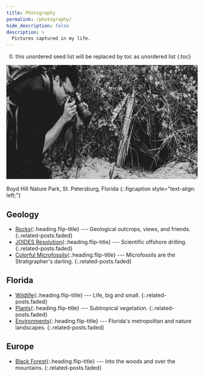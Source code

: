 ```yaml
---
title: Photography
permalink: /photography/
hide_description: false
description: >
  Pictures captured in my life.
---
```


0. this unordered seed list will be replaced by toc as unordered list
{:toc}

<img src="/assets/img/photography/Snapping.jpg" alt="Christian Haller photography" style="height:300px">

Boyd Hill Nature Park, St. Petersburg, Florida
{:.figcaption style="text-align: left;"}

## Geology

* [Rocks]{:.heading.flip-title} --- Geological outcrops, views, and friends.
{:.related-posts.faded}
* [JOIDES Resolution]{:.heading.flip-title} --- Scientific offshore drilling.
{:.related-posts.faded}
* [Colorful Microfossils]{:.heading.flip-title} --- Microfossils are the Stratigrapher's darling.
{:.related-posts.faded}

## Florida

* [Wildlife]{:.heading.flip-title} --- Life, big and small.
{:.related-posts.faded}
* [Plants]{:.heading.flip-title} --- Subtropical vegetation.
{:.related-posts.faded}
* [Environments]{:.heading.flip-title} --- Florida's metropolitan and nature landscapes.
{:.related-posts.faded}

## Europe

* [Black Forest]{:.heading.flip-title} --- Into the woods and over the mountains.
{:.related-posts.faded}


[JOIDES Resolution]: JOIDES.md
[Rocks]: rocks.md
[Wildlife]: wildlife.md
[Colorful Microfossils]: colorful-microfossils.md
[Plants]: plants.md
[Environments]: environments.md
[Black Forest]: blackf.md

